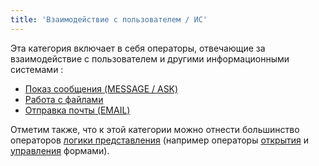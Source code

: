 ```yaml
---
title: 'Взаимодействие с пользователем / ИС'
---
```


Эта категория включает в себя операторы, отвечающие за взаимодействие с пользователем и другими информационными системами :

-   [Показ сообщения (MESSAGE / ASK)](Показ_сообщения_MESSAGE_ASK.md)
-   [Работа с файлами](Работа_с_файлами.md)
-   [Отправка почты (EMAIL)](Отправка_почты_EMAIL.md)

Отметим также, что к этой категории можно отнести большинство операторов [логики представления](Логика_представлений.md) (например операторы [открытия](Открытие_формы.md) и [управления](Операторы_формы.md) формами).
